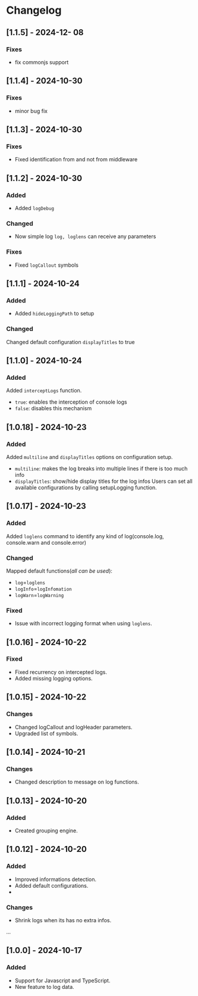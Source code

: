 # Changelog

## [1.1.5] - 2024-12- 08
### Fixes
- fix commonjs support

## [1.1.4] - 2024-10-30  
### Fixes
- minor bug fix

## [1.1.3] - 2024-10-30  
### Fixes
- Fixed identification from and not from middleware

## [1.1.2] - 2024-10-30
### Added
- Added `logDebug`

### Changed
- Now simple log `log, loglens` can receive any parameters
  
### Fixes
- Fixed `logCallout` symbols

## [1.1.1] - 2024-10-24
### Added
- Added `hideLoggingPath` to setup

### Changed
Changed default configuration `displayTitles` to true
  
## [1.1.0] - 2024-10-24
### Added
Added `interceptLogs` function.
- `true`: enables the interception of console logs
- `false`: disables this mechanism

## [1.0.18] - 2024-10-23
### Added
Added `multiline` and `displayTitles` options on configuration setup.
- `multiline`: makes the log breaks into multiple lines if there is too much info
- `displayTitles`: show/hide display titles for the log infos
Users can set all available configurations by calling setupLogging function.

## [1.0.17] - 2024-10-23
### Added
Added `loglens` command to identify any kind of log(console.log, console.warn and console.error)

### Changed
Mapped default functions(*all can be used*):
- `log`=`loglens`
- `logInfo`=`logInfomation`
- `logWarn`=`logWarning`

### Fixed
- Issue with incorrect logging format when using `loglens`.

## [1.0.16] - 2024-10-22
### Fixed
- Fixed recurrency on intercepted logs.
- Added missing logging options.

## [1.0.15] - 2024-10-22
### Changes
- Changed logCallout and logHeader parameters.
- Upgraded list of symbols.

## [1.0.14] - 2024-10-21
### Changes
- Changed description to message on log functions.

## [1.0.13] - 2024-10-20
### Added
- Created grouping engine.

## [1.0.12] - 2024-10-20
### Added
- Improved informations detection.
- Added default configurations.
- 
### Changes
- Shrink logs when its has no extra infos.

...

## [1.0.0] - 2024-10-17
### Added
- Support for Javascript and TypeScript.
- New feature to log data.
